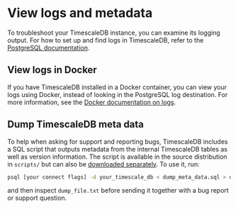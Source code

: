 # View logs and metadata

To troubleshoot your TimescaleDB instance, you can examine its logging output.
For how to set up and find logs in TimescaleDB, refer to the
[PostgreSQL documentation][postgres-logs].

## View logs in Docker
If you have TimescaleDB installed in a Docker container, you can view your logs
using Docker, instead of looking in the PostgreSQL log destination. For more
information, see the [Docker documentation on logs][docker-logs].

## Dump TimescaleDB meta data

To help when asking for support and reporting bugs,
TimescaleDB includes a SQL script that outputs metadata
from the internal TimescaleDB tables as well as version information.
The script is available in the source distribution in `scripts/`
but can also be [downloaded separately][].
To use it, run:

```bash
psql [your connect flags] -d your_timescale_db < dump_meta_data.sql > dumpfile.txt
```

and then inspect `dump_file.txt` before sending it together with a bug report or support question.

[docker-logs]: https://docs.docker.com/config/containers/logging/
[downloaded separately]: https://raw.githubusercontent.com/timescale/timescaledb/master/scripts/dump_meta_data.sql
[postgres-logs]: https://www.postgresql.org/docs/current/runtime-config-logging.html
